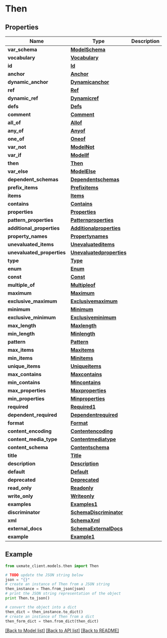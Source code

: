 # Then


## Properties
Name | Type | Description | Notes
------------ | ------------- | ------------- | -------------
**var_schema** | [**ModelSchema**](ModelSchema.md) |  | [optional] 
**vocabulary** | [**Vocabulary**](Vocabulary.md) |  | [optional] 
**id** | [**Id**](Id.md) |  | [optional] 
**anchor** | [**Anchor**](Anchor.md) |  | [optional] 
**dynamic_anchor** | [**Dynamicanchor**](Dynamicanchor.md) |  | [optional] 
**ref** | [**Ref**](Ref.md) |  | [optional] 
**dynamic_ref** | [**Dynamicref**](Dynamicref.md) |  | [optional] 
**defs** | [**Defs**](Defs.md) |  | [optional] 
**comment** | [**Comment**](Comment.md) |  | [optional] 
**all_of** | [**Allof**](Allof.md) |  | [optional] 
**any_of** | [**Anyof**](Anyof.md) |  | [optional] 
**one_of** | [**Oneof**](Oneof.md) |  | [optional] 
**var_not** | [**ModelNot**](ModelNot.md) |  | [optional] 
**var_if** | [**ModelIf**](ModelIf.md) |  | [optional] 
**then** | [**Then**](Then.md) |  | [optional] 
**var_else** | [**ModelElse**](ModelElse.md) |  | [optional] 
**dependent_schemas** | [**Dependentschemas**](Dependentschemas.md) |  | [optional] 
**prefix_items** | [**Prefixitems**](Prefixitems.md) |  | [optional] 
**items** | [**Items**](Items.md) |  | [optional] 
**contains** | [**Contains**](Contains.md) |  | [optional] 
**properties** | [**Properties**](Properties.md) |  | [optional] 
**pattern_properties** | [**Patternproperties**](Patternproperties.md) |  | [optional] 
**additional_properties** | [**Additionalproperties**](Additionalproperties.md) |  | [optional] 
**property_names** | [**Propertynames**](Propertynames.md) |  | [optional] 
**unevaluated_items** | [**Unevaluateditems**](Unevaluateditems.md) |  | [optional] 
**unevaluated_properties** | [**Unevaluatedproperties**](Unevaluatedproperties.md) |  | [optional] 
**type** | [**Type**](Type.md) |  | [optional] 
**enum** | [**Enum**](Enum.md) |  | [optional] 
**const** | [**Const**](Const.md) |  | [optional] 
**multiple_of** | [**Multipleof**](Multipleof.md) |  | [optional] 
**maximum** | [**Maximum**](Maximum.md) |  | [optional] 
**exclusive_maximum** | [**Exclusivemaximum**](Exclusivemaximum.md) |  | [optional] 
**minimum** | [**Minimum**](Minimum.md) |  | [optional] 
**exclusive_minimum** | [**Exclusiveminimum**](Exclusiveminimum.md) |  | [optional] 
**max_length** | [**Maxlength**](Maxlength.md) |  | [optional] 
**min_length** | [**Minlength**](Minlength.md) |  | [optional] 
**pattern** | [**Pattern**](Pattern.md) |  | [optional] 
**max_items** | [**Maxitems**](Maxitems.md) |  | [optional] 
**min_items** | [**Minitems**](Minitems.md) |  | [optional] 
**unique_items** | [**Uniqueitems**](Uniqueitems.md) |  | [optional] 
**max_contains** | [**Maxcontains**](Maxcontains.md) |  | [optional] 
**min_contains** | [**Mincontains**](Mincontains.md) |  | [optional] 
**max_properties** | [**Maxproperties**](Maxproperties.md) |  | [optional] 
**min_properties** | [**Minproperties**](Minproperties.md) |  | [optional] 
**required** | [**Required1**](Required1.md) |  | [optional] 
**dependent_required** | [**Dependentrequired**](Dependentrequired.md) |  | [optional] 
**format** | [**Format**](Format.md) |  | [optional] 
**content_encoding** | [**Contentencoding**](Contentencoding.md) |  | [optional] 
**content_media_type** | [**Contentmediatype**](Contentmediatype.md) |  | [optional] 
**content_schema** | [**Contentschema**](Contentschema.md) |  | [optional] 
**title** | [**Title**](Title.md) |  | [optional] 
**description** | [**Description**](Description.md) |  | [optional] 
**default** | [**Default**](Default.md) |  | [optional] 
**deprecated** | [**Deprecated**](Deprecated.md) |  | [optional] 
**read_only** | [**Readonly**](Readonly.md) |  | [optional] 
**write_only** | [**Writeonly**](Writeonly.md) |  | [optional] 
**examples** | [**Examples1**](Examples1.md) |  | [optional] 
**discriminator** | [**SchemaDiscriminator**](SchemaDiscriminator.md) |  | [optional] 
**xml** | [**SchemaXml**](SchemaXml.md) |  | [optional] 
**external_docs** | [**SchemaExternalDocs**](SchemaExternalDocs.md) |  | [optional] 
**example** | [**Example1**](Example1.md) |  | [optional] 

## Example

```python
from uxmate_client.models.then import Then

# TODO update the JSON string below
json = "{}"
# create an instance of Then from a JSON string
then_instance = Then.from_json(json)
# print the JSON string representation of the object
print Then.to_json()

# convert the object into a dict
then_dict = then_instance.to_dict()
# create an instance of Then from a dict
then_form_dict = then.from_dict(then_dict)
```
[[Back to Model list]](../README.md#documentation-for-models) [[Back to API list]](../README.md#documentation-for-api-endpoints) [[Back to README]](../README.md)


